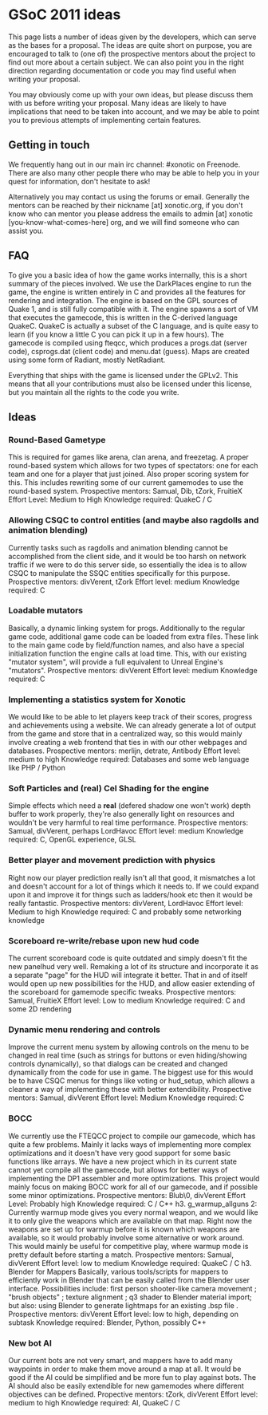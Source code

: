 GSoC 2011 ideas
===============

This page lists a number of ideas given by the developers, which can serve as the bases for a proposal. The ideas are quite short on purpose, you are encouraged to talk to (one of) the prospective mentors about the project to find out more about a certain subject. We can also point you in the right direction regarding documentation or code you may find useful when writing your proposal.

You may obviously come up with your own ideas, but please discuss them with us before writing your proposal. Many ideas are likely to have implications that need to be taken into account, and we may be able to point you to previous attempts of implementing certain features.

Getting in touch
----------------

We frequently hang out in our main irc channel: \#xonotic on Freenode. There are also many other people there who may be able to help you in your quest for information, don't hesitate to ask!

Alternatively you may contact us using the forums or email. Generally the mentors can be reached by their nickname [at] xonotic.org, if you don't know who can mentor you please address the emails to admin [at] xonotic [you-know-what-comes-here] org, and we will find someone who can assist you.

FAQ
---

To give you a basic idea of how the game works internally, this is a short summary of the pieces involved. We use the DarkPlaces engine to run the game, the engine is written entirely in C and provides all the features for rendering and integration. The engine is based on the GPL sources of Quake 1, and is still fully compatible with it. The engine spawns a sort of VM that executes the gamecode, this is written in the C-derived language QuakeC. QuakeC is actually a subset of the C language, and is quite easy to learn (if you know a little C you can pick it up in a few hours). The gamecode is compiled using fteqcc, which produces a progs.dat (server code), csprogs.dat (client code) and menu.dat (guess). Maps are created using some form of Radiant, mostly NetRadiant.

Everything that ships with the game is licensed under the GPLv2. This means that all your contributions must also be licensed under this license, but you maintain all the rights to the code you write.

Ideas
-----

### Round-Based Gametype

This is required for games like arena, clan arena, and freezetag. A proper round-based system which allows for two types of spectators: one for each team and one for a player that just joined. Also proper scoring system for this. This includes rewriting some of our current gamemodes to use the round-based system.
Prospective mentors: Samual, Dib, tZork, FruitieX
Effort Level: Medium to High
Knowledge required: QuakeC / C

### Allowing CSQC to control entities (and maybe also ragdolls and animation blending)

Currently tasks such as ragdolls and animation blending cannot be accomplished from the client side, and it would be too harsh on network traffic if we were to do this server side, so essentially the idea is to allow CSQC to manipulate the SSQC entities specifically for this purpose.
Prospective mentors: divVerent, tZork
Effort level: medium
Knowledge required: C

### Loadable mutators

Basically, a dynamic linking system for progs. Additionally to the regular game code, additional game code can be loaded from extra files. These link to the main game code by field/function names, and also have a special initialization function the engine calls at load time. This, with our existing "mutator system", will provide a full equivalent to Unreal Engine's "mutators".
Prospective mentors: divVerent
Effort level: medium
Knowledge required: C

### Implementing a statistics system for Xonotic

We would like to be able to let players keep track of their scores, progress and achievements using a website. We can already generate a lot of output from the game and store that in a centralized way, so this would mainly involve creating a web frontend that ties in with our other webpages and databases.
Prospective mentors: merlijn, detrate, Antibody
Effort level: medium to high
Knowledge required: Databases and some web language like PHP / Python

### Soft Particles and (real) Cel Shading for the engine

Simple effects which need a **real** (defered shadow one won't work) depth buffer to work properly, they're also generally light on resources and wouldn't be very harmful to real time performance.
Prospective mentors: Samual, divVerent, perhaps LordHavoc
Effort level: medium
Knowledge required: C, OpenGL experience, GLSL

### Better player and movement prediction with physics

Right now our player prediction really isn't all that good, it mismatches a lot and doesn't account for a lot of things which it needs to. If we could expand upon it and improve it for things such as ladders/hook etc then it would be really fantastic.
Prospective mentors: divVerent, LordHavoc
Effort level: Medium to high
Knowledge required: C and probably some networking knowledge

### Scoreboard re-write/rebase upon new hud code

The current scoreboard code is quite outdated and simply doesn't fit the new panelhud very well. Remaking a lot of its structure and incorporate it as a separate "page" for the HUD will integrate it better. That in and of itself would open up new possibilities for the HUD, and allow easier extending of the scoreboard for gamemode specific tweaks.
Prospective mentors: Samual, FruitieX
Effort level: Low to medium
Knowledge required: C and some 2D rendering

### Dynamic menu rendering and controls

Improve the current menu system by allowing controls on the menu to be changed in real time (such as strings for buttons or even hiding/showing controls dynamically), so that dialogs can be created and changed dynamically from the code for use in game. The biggest use for this would be to have CSQC menus for things like voting or hud\_setup, which allows a cleaner a way of implementing these with better extendibility.
Prospective mentors: Samual, divVerent
Effort level: Medium
Knowledge required: C

### BOCC

We currently use the FTEQCC project to compile our gamecode, which has quite a few problems. Mainly it lacks ways of implementing more complex optimizations and it doesn't have very good support for some basic functions like arrays. We have a new project which in its current state cannot yet compile all the gamecode, but allows for better ways of implementing the DP1 assembler and more optimizations. This project would mainly focus on making BOCC work for all of our gamecode, and if possible some minor optimizations.
Prospective mentors: Blub\\0, divVerent
Effort Level: Probably high
Knowledge required: C / C*+
h3. g\_warmup\_allguns 2:
Currently warmup mode gives you every normal weapon, and we would like it to only give the weapons which are available on that map. Right now the weapons are set up for warmup before it is known which weapons are available, so it would probably involve some alternative or work around. This would mainly be useful for competitive play, where warmup mode is pretty default before starting a match.
Prospective mentors: Samual, divVerent
Effort level: low to medium
Knowledge required: QuakeC / C
h3. Blender for Mappers
Basically, various tools/scripts for mappers to efficiently work in Blender that can be easily called from the Blender user interface. Possibilities include: first person shooter-like camera movement ; "brush objects" ; texture alignment ; q3 shader to Blender material import; but also: using Blender to generate lightmaps for an existing .bsp file .
Prospective mentors: divVerent
Effort level: low to high, depending on subtask
Knowledge required: Blender, Python, possibly C*+

### New bot AI

Our current bots are not very smart, and mappers have to add many waypoints in order to make them move around a map at all. It would be good if the AI could be simplified and be more fun to play against bots. The AI should also be easily extendible for new gamemodes where different objectives can be defined.
Propective mentors: tZork, divVerent
Effort level: medium to high
Knowledge required: AI, QuakeC / C
